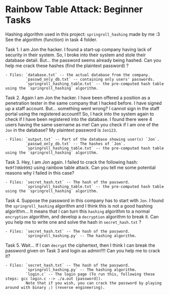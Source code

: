 # Rainbow Table Attack: Beginner Tasks

Hashing algorithm used in this project: `springroll_hashing` made by me :3 See the algorithm (function) in task 4 folder.

Task 1. I am Jon the hacker. I found a start-up company having lack of security in their system. So, I broke into their system and stole their database detail. But... the password seems already being hashed. Can you help me crack these hashes (find the plaintext password) ?

    - Files: `database.txt` -- the actual database from the company.
             `passwd_only_db.txt` -- containing only users' passwords.
             `springroll_hashing_table.txt` -- the pre-computed hash table using the `springroll_hashing` algorithm.

Task 2. Again I am Jon the hacker. I have been offered a position as a penetration tester in the same company that I hacked before. I have signed up a staff account. But... something went wrong? I cannot sign in the staff portal using the registered account!! So, I hack into the system again to check if I have been registered into the database. I found there were 4 users having the same username as me! Can you check if I am one of the `Jon` in the database? My plaintext password is `Jon123`.

    - Files: `output.txt` -- Part of the database showing user(s) `Jon`.
             `passwd_only_db.txt` -- The hashes of `Jon`.
             `springroll_hashing_table.txt` -- the pre-computed hash table using the `springroll_hashing` algorithm.

Task 3. Hey, I am Jon again. I failed to crack the following hash: `9e9f7d6b9992` using rainbow table attack. Can you tell me some potential reasons why I failed in this case?

    - Files: `secret_hash.txt` -- The hash of the password.
             `springroll_hashing_table.txt` -- the pre-computed hash table using the `springroll_hashing` algorithm.

Task 4. Suppose the password in this company has to start with `Jon`. I found the `springroll_hashing` algorithm and I think this is not a good hashing algorithm... It means that I can turn this `hashing` algorithm to a normal `encryption` algorithm, and develop a `decryption` algorithm to break it. Can you help me to write one and solve the hash in `secret_hash.txt` ? 

    - Files: `secret_hash.txt` -- The hash of the password.
             `springroll_hashing.py` -- The hashing algorithm.

Task 5. Wait... If I can `decrypt` the ciphertext, then I think I can break the password given on Task 3 and login as admin!!!! Can you help me to crack it?

    - Files: `secret_hash.txt` -- The hash of the password.
             `springroll_hashing.py` -- The hashing algorithm.
             `login.c` -- The login page (To run this, following these steps: gcc login.c --> ./a.out [password]). 
             Note that if you wish, you can crack the password by playing around with binary ;) (reverse engineering).
 